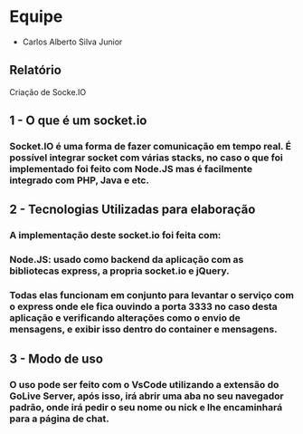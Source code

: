 # Equipe

- Carlos Alberto Silva Junior

## Relatório

Criação de Socke.IO

## 1 - O que é um socket.io



### Socket.IO é uma forma de fazer comunicação em tempo real. É possível integrar socket com várias stacks, no caso o que foi implementado foi feito com Node.JS mas é facilmente integrado com PHP, Java e etc.



## 2 - Tecnologias Utilizadas para elaboração



### A implementação deste socket.io foi feita com:

### Node.JS: usado como backend da aplicação com as bibliotecas express, a propria socket.io e jQuery.

### Todas elas funcionam em conjunto para levantar o serviço com o express onde ele fica ouvindo a porta 3333 no caso desta aplicação e verificando alterações como o envio de mensagens, e exibir isso dentro do container e mensagens.



## 3 - Modo de uso



### O uso pode ser feito com o VsCode utilizando a extensão do GoLive Server, após isso, irá abrir uma aba no seu navegador padrão, onde irá pedir o seu nome ou nick e lhe encaminhará para a página de chat.
